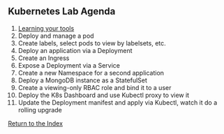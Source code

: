 ## **Kubernetes Lab Agenda**

 1. [Learning your tools](https://github.com/Burwood/containers101/blob/master/kubernetes_lab/task_1.md)
 2. Deploy and manage a pod
 3. Create labels, select pods to view by  labelsets, etc.
 4. Deploy an application via a Deployment
 5. Create an Ingress
 6. Expose a Deployment via a Service
 7. Create a new Namespace for a second application
 8. Deploy a MongoDB instance as a StatefulSet
 9. Create a viewing-only RBAC role and bind it to a user
 10. Deploy the K8s Dashboard and use Kubectl proxy to view it
 11. Update the Deployment manifest and apply via Kubectl, watch it do a rolling upgrade

[Return to the Index](https://github.com/Burwood/containers101/blob/master/README.md)
